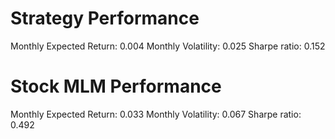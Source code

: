 # Strategy Performance
Monthly Expected Return: 0.004
Monthly Volatility: 0.025
Sharpe ratio: 0.152
# Stock MLM Performance
Monthly Expected Return: 0.033
Monthly Volatility: 0.067
Sharpe ratio: 0.492
